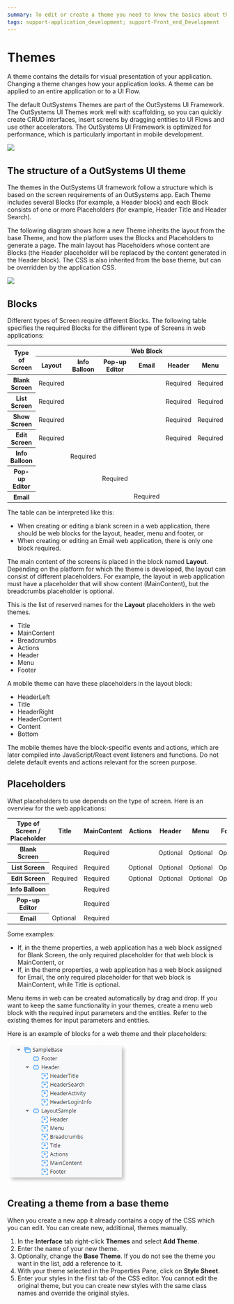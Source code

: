 ```yaml
---
summary: To edit or create a theme you need to know the basics about the theme structure. This document shows how themes integrate into the platform through predefined blocks and placeholders.
tags: support-application_development; support-Front_end_Development
---
```


# Themes

A theme contains the details for visual presentation of your application. Changing a theme changes how your application looks. A theme can be applied to an entire application or to a UI Flow.

The default OutSystems Themes are part of the OutSystems UI Framework. The OutSystems UI Themes work well with scaffolding, so you can quickly create CRUD interfaces, insert screens by dragging entities to UI Flows and use other accelerators. The OutSystems UI Framework is optimized for performance, which is particularly important in mobile development.

![](images/web-theme-example-1.png)

## The structure of a OutSystems UI theme

The themes in the OutSystems UI framework follow a structure which is based on the screen requirements of an OutSystems app. Each Theme includes several Blocks (for example, a Header block) and each Block consists of one or more Placeholders (for example, Header Title and Header Search).

The following diagram shows how a new Theme inherits the layout from the base Theme, and how the platform uses the Blocks and Placeholders to generate a page. The main layout has Placeholders whose content are Blocks (the Header placeholder will be replaced by the content generated in the Header block). The CSS is also inherited from the base theme, but can be overridden by the application CSS.

![](images/themes-concept.png)

## Blocks

Different types of Screen require different Blocks. The following table specifies the required Blocks for the different type of Screens in web applications:

<table markdown="1">
<thead>
<tr>
<th rowspan="2">
Type of Screen
</th>
<th colspan="7">
Web Block
</th>
</tr>
<tr>
<th>
Layout
</th>
<th>
Info Balloon
</th>
<th>
Pop-up Editor
</th>
<th>
Email
</th>
<th>
Header
</th>
<th>
Menu
</th>
<th>
Footer
</th>
</tr>
</thead>
<tbody>
<tr>
<th>
Blank Screen
</th>
<td>
Required
</td>
<td></td>
<td></td>
<td></td>
<td>
Required
</td>
<td>
Required
</td>
<td>
Required
</td>
</tr>
<tr>
<th>
List Screen
</th>
<td>
Required
</td>
<td></td>
<td></td>
<td></td>
<td>
Required
</td>
<td>
Required
</td>
<td>
Required
</td>
</tr>
<tr>
<th>
Show Screen
</th>
<td>
Required
</td>
<td></td>
<td></td>
<td></td>
<td>
Required
</td>
<td>
Required
</td>
<td>
Required
</td>
</tr>
<tr>
<th>
Edit Screen
</th>
<td>
Required
</td>
<td></td>
<td></td>
<td></td>
<td>
Required
</td>
<td>
Required
</td>
<td>
Required
</td>
</tr>
<tr>
<th>
Info Balloon
</th>
<td></td>
<td>
Required
</td>
<td></td>
<td></td>
<td></td>
<td></td>
<td></td>
</tr>
<tr>
<th>
Pop-up Editor
</th>
<td></td>
<td></td>
<td>
Required
</td>
<td></td>
<td></td>
<td></td>
<td></td>
</tr>
<tr>
<th>
Email
</th>
<td></td>
<td></td>
<td></td>
<td>
Required
</td>
<td></td>
<td></td>
<td></td>
</tr>
</tbody>
</table>

The table can be interpreted like this:

* When creating or editing a blank screen in a web application, there should be web blocks for the layout, header, menu and footer, or
* When creating or editing an Email web application, there is only one block required.

The main content of the screens is placed in the block named **Layout**. Depending on the platform for which the theme is developed, the layout can consist of different placeholders. For example, the layout in web application must have a placeholder that will show content (MainContent), but the breadcrumbs placeholder is optional.

This is the list of reserved names for the **Layout**  placeholders in the web themes.

* Title
* MainContent
* Breadcrumbs
* Actions
* Header
* Menu
* Footer

A mobile theme can have these placeholders in the layout block:

* HeaderLeft
* Title
* HeaderRight
* HeaderContent
* Content
* Bottom

The mobile themes have the block-specific events and actions, which are later compiled into JavaScript/React event listeners and functions. Do not delete default events and actions relevant for the screen purpose. 

## Placeholders

What placeholders to use depends on the type of screen. Here is an overview for the web applications:

<table markdown="1">
<thead>
<tr>
    <th>Type of Screen / Placeholder</th>
    <th>Title</th>
    <th>MainContent</th>
    <th>Actions</th>
    <th>Header</th>
    <th>Menu</th>
    <th>Footer</th>
</tr>
</thead>
<tbody>
<tr>
<th>Blank Screen</th>
<td></td>
<td>Required</td>
<td></td>
<td>Optional</td>
<td>Optional</td>
<td>Optional</td>
</tr>
<tr>
<th>List Screen</th>
<td>Required</td>
<td>Required</td>
<td>Optional</td>
<td>Optional</td>
<td>Optional</td>
<td>Optional</td>
</tr>
<tr>
<th>Edit Screen</th>
<td>Required</td>
<td>Required</td>
<td>Optional</td>
<td>Optional</td>
<td>Optional</td>
<td>Optional</td>
</tr>
<tr>
<th>Info Balloon</th>
<td></td>
<td>Required</td>
<td></td>
<td></td>
<td></td>
<td></td>
</tr>
<tr>
<th>Pop-up Editor</th>
<td></td>
<td>Required</td>
<td></td>
<td></td>
<td></td>
<td></td>
</tr>
<tr>
<th>Email</th>
<td>Optional</td>
<td>Required</td>
<td></td>
<td></td>
<td></td>
<td></td>
</tr>
</tbody>
</table>

Some examples:

* If, in the theme properties, a web application has a web block assigned for Blank Screen, the only required placeholder for that web block is MainContent, or
* If, in the theme properties, a web application has a web block assigned for Email, the only required placeholder for that web block is MainContent, while Title is optional.

Menu items in web can be created automatically by drag and drop. If you want to keep the same functionality in your themes, create a menu web block with the required input parameters and the entities. Refer to the existing themes for input parameters and entities.

Here is an example of blocks for a web theme and their placeholders:

![](images/theme-layout.png)

## Creating a theme from a base theme

When you create a new app it already contains a copy of the CSS which you can edit. You can create new, additional, themes manually.

1. In the **Interface** tab right-click **Themes** and select **Add Theme**.
1. Enter the name of your new theme.
1. Optionally, change the **Base Theme**. If you do not see the theme you want in the list, add a reference to it.
1. With your theme selected in the Properties Pane, click on **Style Sheet**.
1. Enter your styles in the first tab of the CSS editor. You cannot edit the original theme, but you can create new styles with the same class names and override the original styles.
